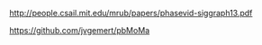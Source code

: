 http://people.csail.mit.edu/mrub/papers/phasevid-siggraph13.pdf


https://github.com/jvgemert/pbMoMa
